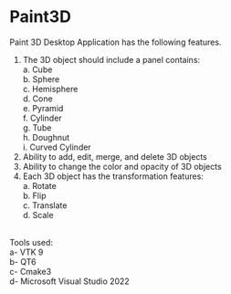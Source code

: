 # Paint3D
Paint 3D Desktop Application has the following features.
  1. The 3D object should include a panel contains:<br>
    a. Cube<br>
    b. Sphere <br>
    c. Hemisphere<br>
    d. Cone<br>
    e. Pyramid<br>
    f. Cylinder<br>
    g. Tube<br>
    h. Doughnut<br>
    i. Curved Cylinder <br>
  3. Ability to add, edit, merge, and delete 3D objects
  4. Ability to change the color and opacity of 3D objects 
  5. Each 3D object has the transformation features:<br>
    a. Rotate <br>
    b. Flip<br>
    c. Translate<br>
    d. Scale<br><br>
    
Tools used:<br>
  a- VTK 9<br>
  b- QT6<br>
  c- Cmake3<br>
  d- Microsoft Visual Studio 2022<br>
